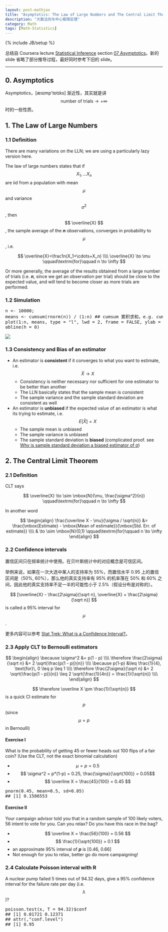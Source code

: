 ```yaml
---
layout: post-mathjax
title: "Asymptotics: The Law of Large Numbers and The Central Limit Theorem"
description: "大数法则与中心极限定理"
category: Math
tags: [Math-Statistics]
---
```

{% include JB/setup %}

总结自 Coursera lecture [Statistical Inference](https://class.coursera.org/statinference-005/lecture) section [07 Asymptotics](https://class.coursera.org/statinference-005/lecture/163)。新的 slide 省略了部分推导过程，最好同时参考下旧的 slide。

-----

## 0. Asymptotics

Asymptotics，[æsɪmp'tɒtɪks] 渐近性，其实就是讲 $$ \text{number of trials} \rightarrow + \infty $$ 时的一些性质。

## 1. The Law of Large Numbers

### 1.1 Definition

There are many variations on the LLN; we are using a particularly lazy version here.  

The law of large numbers states that if $$ X_1,\ldots X_n $$ are iid from a population with mean $$ \mu $$ and variance $$ \sigma^2 $$, then $$ \overline{X} $$, the sample average of the _**n**_ observations, converges in probability to $$ \mu $$, i.e. 

$$
\overline{X}=\frac1n(X_1+\cdots+X_n) \\\\
\overline{X} \to \mu \qquad\textrm{for}\qquad n \to \infty 
$$

Or more generally, the average of the results obtained from a large number of trials (i.e. _**n**_, since we get an observation per trial) should be close to the expected value, and will tend to become closer as more trials are performed. 

### 1.2 Simulation

<pre class="prettyprint linenums">
n &lt;- 10000; 
means &lt;- cumsum(rnorm(n)) / (1:n) ## cumsum 累积求和，e.g. cumsum(c(1,2,3)) = c(1,3,6)
plot(1:n, means, type = "l", lwd = 2, frame = FALSE, ylab = "cumulative means", xlab = "sample size")
abline(h = 0)
</pre>

![](https://farm2.staticflickr.com/1573/23920546385_2ea1a2edd5_o_d.png)

### 1.3 Consistency and Bias of an estimator

* An estimator is **consistent** if it converges to what you want to estimate, i.e. $$ \hat{X} \to X $$
	* Consistency is neither necessary nor sufficient for one estimator to be better than another
	* The LLN basically states that the sample mean is consistent
	* The sample variance and the sample standard deviation are consistent as well
* An estimator is **unbiased** if the expected value of an estimator is what its trying to estimate, i.e. $$ E[\hat{X}] = X $$ 
	* The sample mean is unbiased
	* The sample variance is unbiased
	* The sample standard deviation is **biased** (complicated proof. see [Why is sample standard deviation a biased estimator of σ](http://stats.stackexchange.com/questions/11707/why-is-sample-standard-deviation-a-biased-estimator-of-sigma)\)

## 2. The Central Limit Theorem

### 2.1 Definition

CLT says 

$$
	\overline{X} \to \sim \mbox{N}(\mu, \frac{\sigma^2}{n}) \qquad\textrm{for}\qquad n \to \infty
$$

In another word

$$
\begin{align}
	\frac{\overline X - \mu}{\sigma / \sqrt{n}} 
		&= \frac{\mbox{Estimate} - \mbox{Mean of estimate}}{\mbox{Std. Err. of estimate}} \\\\
		& \to \sim \mbox{N}(0,1) \qquad\textrm{for}\qquad n \to \infty
\end{align}
$$

### 2.2 Confidence intervals

置信区间只在频率统计中使用。在贝叶斯统计中的对应概念是可信区间。  

举例来说，如果在一次大选中某人的支持率为 55%，而置信水平 0.95 上的置信区间是（50%, 60%），那么他的真实支持率有 95% 的机率落在 50% 和 60% 之间，因此他的真实支持率不足一半的可能性小于 2.5%（假设分布是对称的）。

$$ [\overline{X} - \frac{2\sigma}{\sqrt n}, \overline{X} + \frac{2\sigma}{\sqrt n}] $$ is called a 95% interval for $$ \mu $$. 

更多内容可以参考 [Stat Trek: What is a Confidence Interval?](http://stattrek.com/estimation/confidence-interval.aspx)。

### 2.3 Apply CLT to Bernoulli estimators

$$
\begin{align}
	\because \sigma^2 
		&= p(1 - p) \\\\
	\therefore \frac{2\sigma}{\sqrt n} 
		&= 2 \sqrt{\frac{p(1 - p)}{n}} \\\\
	\because p(1-p) 
		&\leq \frac{1}{4}, \text{for}\, 0 \leq p \leq 1 \\\\
	\therefore \frac{2\sigma}{\sqrt n} 
		&= 2 \sqrt{\frac{p(1 - p)}{n}} \leq 2 \sqrt{\frac{1}{4n}} = \frac{1}{\sqrt{n}} \\\\
\end{align}
$$

$$ \therefore \overline X \pm \frac{1}{\sqrt{n}} $$ is a quick CI estimate for $$ p $$ (since $$\mu = p $$ in Bernoulli)

#### Exercise I

What is the probability of getting 45 or fewer heads out 100 flips of a fair coin? (Use the CLT, not the exact binomial calculation)
	
* $$ \mu = p = 0.5 $$
* $$ \sigma^2 = p*(1-p) = 0.25, \frac{\sigma}{\sqrt{100}} = 0.05$$
* $$ \overline X = \frac{45}{100} = 0.45 $$	

<pre class="prettyprint linenums">
pnorm(0.45, mean=0.5, sd=0.05)
## [1] 0.1586553
</pre>	
	

#### Exercise II

Your campaign advisor told you that in a random sample of 100 likely voters, 56 intent to vote for you. Can you relax? Do you have this race in the bag?

* $$ \overline X = \frac{56}{100} = 0.56 $$
* $$ \frac{1}{\sqrt{100}} = 0.1 $$
* an approximate 95% interval of _**p**_ is [0.46, 0.66]
* Not enough for you to relax, better go do more campaigning!

### 2.4 Calculate Poisson interval with R

A nuclear pump failed 5 times out of 94.32 days, give a 95% confidence interval for the failure rate per day (i.e. $$ \lambda $$)?

<pre class="prettyprint linenums">
poisson.test(x, T = 94.32)$conf
## [1] 0.01721 0.12371
## attr(,"conf.level")
## [1] 0.95
</pre>